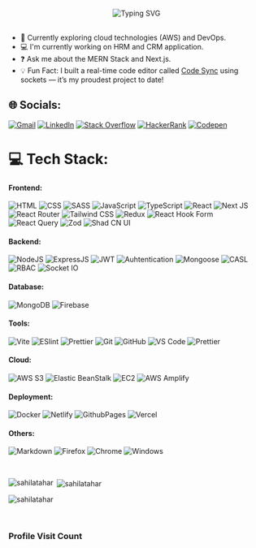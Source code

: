 <br>

<div align="center" width="100%">
<img src="https://readme-typing-svg.demolab.com?font=Fira+Code&size=35&pause=1000&center=true&vCenter=true&random=false&width=435&height=60&lines=Hi%2C+I'm+Sahil+Atahar](https://readme-typing-svg.demolab.com?font=Fira+Code&size=35&pause=1000&width=700&height=60&lines=Hi%2C+I'm+Sahil+Atahar;I+am+Full+Stack+Developer;I+love+building+web+applications;Always+learning+new+technologies;I+specialize+in+the+MERN+stack" alt="Typing SVG" />
</div>

<br>

- 🌱 Currently exploring cloud technologies (AWS) and DevOps.
- 💻 I'm currently working on HRM and CRM application.
- ❓ Ask me about the MERN Stack and Next.js.
- 💡 Fun Fact: I built a real-time code editor called [Code Sync](https://github.com/sahilatahar/Code-Sync) using sockets — it’s my proudest project to date!

## 🌐 Socials:
[![Gmail](https://img.shields.io/badge/Gmail-D14836?logo=gmail&logoColor=white)](mailto:sahilatahar@gmail.com)
[![LinkedIn](https://img.shields.io/badge/LinkedIn-0077B5?logo=linkedin&logoColor=white)](https://linkedin.com/in/sahilatahar)
[![Stack Overflow](https://img.shields.io/badge/Stack_Overflow-FE7A16?logo=stack-overflow&logoColor=white)](https://stackoverflow.com/users/19264249/sahilatahar)
[![HackerRank](https://img.shields.io/badge/-Hackerrank-2EC866?logo=HackerRank&logoColor=white)](https://www.hackerrank.com/sahilatahar)
[![Codepen](https://img.shields.io/badge/Codepen-000000?logo=codepen&logoColor=white)](https://codepen.com/sahilatahar) 

# 💻 Tech Stack:

#### Frontend:
![HTML](https://img.shields.io/badge/HTML5-E34F26?style=for-the-badge&logo=html5&logoColor=white)
![CSS](https://img.shields.io/badge/CSS3-1572B6?style=for-the-badge&logo=html5&logoColor=white)
![SASS](https://img.shields.io/badge/Sass-CC6699?style=for-the-badge&logo=sass&logoColor=white)
![JavaScript](https://img.shields.io/badge/JavaScript-323330?style=for-the-badge&logo=javascript&logoColor=F7DF1E)
![TypeScript](https://img.shields.io/badge/TypeScript-007ACC?style=for-the-badge&logo=typescript&logoColor=white)
![React](https://img.shields.io/badge/React-20232A?style=for-the-badge&logo=react&logoColor=61DAFB)
![Next JS](https://img.shields.io/badge/next.js-000000?style=for-the-badge&&logo=nextdotjs&logoColor=white)
![React Router](https://img.shields.io/badge/React_Router-CA4245?style=for-the-badge&logo=react-router&logoColor=white)
![Tailwind CSS](https://img.shields.io/badge/Tailwind_CSS-38B2AC?style=for-the-badge&logo=tailwind-css&logoColor=white)
![Redux](https://img.shields.io/badge/Redux-593D88?style=for-the-badge&logo=redux&logoColor=white)
![React Hook Form](https://img.shields.io/badge/react%20hook%20form-EC5990?style=for-the-badge&logo=reacthookform&logoColor=white)
![React Query](https://img.shields.io/badge/react%20query-f73f51?style=for-the-badge&logo=react-query&logoColor=white)
![Zod](https://img.shields.io/badge/zod-274d82?style=for-the-badge&logo=zod&logoColor=white)
![Shad CN UI](https://img.shields.io/badge/schad%20cn-000000?style=for-the-badge&logo=shadcnui&logoColor=white)

#### Backend:
![NodeJS](https://img.shields.io/badge/Node.js-43853D?style=for-the-badge&logo=node.js&logoColor=white)
![ExpressJS](https://img.shields.io/badge/Express.js-404D59?style=for-the-badge&logo=express&logoColor=white)
![JWT](https://img.shields.io/badge/json%20web%20tokens-f73f51?style=for-the-badge&logo=json-web-tokens&logoColor=white)
![Auhtentication](https://img.shields.io/badge/authentication-000000?style=for-the-badge&logo=authelia&logoColor=white)
![Mongoose](https://img.shields.io/badge/mongoose-a03333?style=for-the-badge&logo=mongoose&logoColor=pink)
![CASL](https://img.shields.io/badge/CASL-ffffff?style=for-the-badge)
![RBAC](https://img.shields.io/badge/RBAC-000000?style=for-the-badge)
![Socket IO](https://img.shields.io/badge/socket.io-ffffff?style=for-the-badge&logo=socket.io&logoColor=black)

#### Database:
![MongoDB](https://img.shields.io/badge/MongoDB-4EA94B?style=for-the-badge&logo=mongodb&logoColor=white)
![Firebase](https://img.shields.io/badge/Firebase-ffffff?style=for-the-badge&logo=Firebase&logoColor=ffcb2b)

#### Tools:
![Vite](https://img.shields.io/badge/Vite-bd34fe?style=for-the-badge&logo=vite&logoColor=white)
![ESlint](https://img.shields.io/badge/eslint-4b76dd?style=for-the-badge&logo=eslint&logoColor=white)
![Prettier](https://img.shields.io/badge/prettier-1a2b34?style=for-the-badge&logo=prettier&logoColor=white)
![Git](https://img.shields.io/badge/GIT-E44C30?style=for-the-badge&logo=git&logoColor=white)
![GitHub](https://img.shields.io/badge/GitHub-100000?style=for-the-badge&logo=github&logoColor=white)
![VS Code](https://img.shields.io/badge/Visual_Studio_Code-0078D4?style=for-the-badge&logo=visual%20studio%20code&logoColor=white)
![Prettier](https://img.shields.io/badge/prettier-1A2C34?style=for-the-badge&logo=prettier&logoColor=F7BA3E)

#### Cloud:
![AWS S3](https://img.shields.io/badge/AWS%20S3-51962e?style=for-the-badge&logo=amazons3&logoColor=white)
![Elastic BeanStalk](https://img.shields.io/badge/elastic%20beanstalk-ec7211?style=for-the-badge&logo=amazonwebservices&logoColor=white)
![EC2](https://img.shields.io/badge/ec2-FF9900?style=for-the-badge&logo=amazon-ec2&logoColor=white)
![AWS Amplify](https://img.shields.io/badge/Amplify-d8272f?style=for-the-badge&logo=awsamplify&logoColor=white)

#### Deployment:
![Docker](https://img.shields.io/badge/docker-1d63ed?style=for-the-badge&logo=docker&logoColor=white)
![Netlify](https://img.shields.io/badge/Netlify-00C7B7?style=for-the-badge&logo=netlify&logoColor=white)
![GithubPages](https://img.shields.io/badge/GitHub%20Pages-222222?style=for-the-badge&logo=GitHub%20Pages&logoColor=white)
![Vercel](https://img.shields.io/badge/Vercel-000000?style=for-the-badge&logo=vercel&logoColor=white)

#### Others:
![Markdown](https://img.shields.io/badge/Markdown-000000?style=for-the-badge&logo=markdown&logoColor=white)
![Firefox](https://img.shields.io/badge/Firefox_Browser-FF7139?style=for-the-badge&logo=Firefox-Browser&logoColor=white)
![Chrome](https://img.shields.io/badge/Google_chrome-e23a2e?style=for-the-badge&logo=Google-chrome&logoColor=white)
![Windows](https://img.shields.io/badge/Windows-0078D6?style=for-the-badge&logo=windows&logoColor=white)

<br/>
<p><img align="left" src="https://github-readme-stats.vercel.app/api/top-langs?username=sahilatahar&show_icons=true&locale=en&layout=compact&theme=tokyonight" alt="sahilatahar" /></p>

<p>&nbsp;<img align="center" src="https://github-readme-stats.vercel.app/api?username=sahilatahar&show_icons=true&locale=en&theme=tokyonight" alt="sahilatahar" /></p>

<p><img align="center" src="https://github-readme-streak-stats.herokuapp.com/?user=sahilatahar&theme=tokyonight" alt="sahilatahar" /></p>

<br>

### Profile Visit Count

<img src="https://profile-counter.glitch.me/sahilatahar/count.svg" alt=""/>
